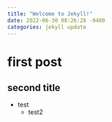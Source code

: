 ```yaml
---
title: "Welcome to Jekyll!"
date: 2022-06-30 08:26:28 -0400
categories: jekyll update
---
```


# first post
## second title
* test
    * test2
